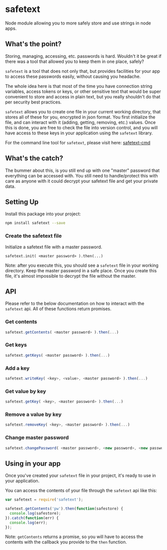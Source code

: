# safetext
Node module allowing you to more safely store and use strings in node apps.

## What's the point?
Storing, managing, accessing, etc. passwords is hard. Wouldn't it be great if there was a tool that allowed you to keep them in one place, safely?

`safetext` is a tool that does not only that, but provides facilities for your app to access these passwords easily, without causing you headache.

The whole idea here is that most of the time you have connection string variables, access tokens or keys, or other sensitive text that would be super convenient to store and access in plain text, but you really shouldn't do that per security best practices.

`safetext` allows you to create one file in your current working directory, that stores all of these for you, encrypted in json format. You first initialize the file, and can interact with it (adding, getting, removing, etc.) values. Once this is done, you are free to check the file into version control, and you will have access to these keys in your application using the `safetext` library.

For the command line tool for `safetext`, please visit here: [safetext-cmd](https://www.npmjs.com/package/safetext-cmd)

## What's the catch?
The bummer about this, is you still end up with one "master" password that everything can be accessed with. You still need to handle/protect this with care as anyone with it could decrypt your safetext file and get your private data.

## Setting Up
Install this package into your project:

```bash
npm install safetext --save
```

### Create the safetext file
Initialize a safetext file with a master password.

```
safetext.init( <master password> ).then(...)
```

Note: after you execute this, you should see a `safetext` file in your working directory. Keep the master password in a safe place. Once you create this file, it's almost impossible to decrypt the file without the master.

## API
Please refer to the below documentation on how to interact with the `safetext` api. All of these functions return promises.

### Get contents

```javascript
safetext.getContents( <master password> ).then(...)
```

### Get keys

```javascript
safetext.getKeys( <master password> ).then(...)
```

### Add a key

```javascript
safetext.writeKey( <key>, <value>, <master password> ).then(...)
```

### Get value by key

```javascript
safetext.getKey( <key>, <master password> ).then(...)
```

### Remove a value by key

```javascript
safetext.removeKey( <key>, <master password> ).then(...)
```

### Change master password

```javascript
safetext.changePassword( <master password>, <new password>, <new password confirm> ).then(...)
```

## Using in your app
Once you've created your `safetext` file in your project, it's ready to use in your application.

You can access the contents of your file through the `safetext` api like this:

```javascript
var safetext = require('safetext');

safetext.getContents('pw').then(function(safestore) {
  console.log(safestore);
}).catch(function(err) {
  console.log(err);
});
```

Note: `getContents` returns a promise, so you will have to access the contents with the callback you provide to the `then` function.